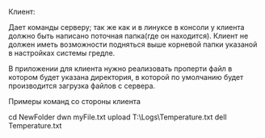Клиент:

Дает команды серверу; так же как и в линуксе в консоли у клиента должно быть написано поточная папка(где он находится). Клиент не должен иметь возможности подняться выше корневой папки указаной в настройках системы гредле.

В приложении для клиента нужно реализовать проперти файл в котором будет указана директория, в которой по умолчанию будет производится загрузка файлов с сервера.

 

Примеры команд со стороны клиента

cd NewFolder
dwn myFile.txt
upload T:\Logs\Temperature.txt
dell Temperature.txt
